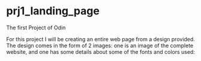 # prj1_landing_page
The first Project of Odin

For this project I will be creating an entire web page from a design provided. The design comes in the form of 2 images: one is an image of the complete website, and one has some details about some of the fonts and colors used:
